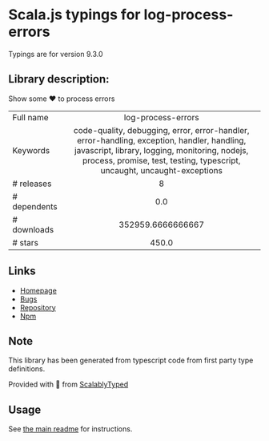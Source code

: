 
# Scala.js typings for log-process-errors

Typings are for version 9.3.0

## Library description:
Show some ❤️ to process errors

|                    |                 |
| ------------------ | :-------------: |
| Full name          | log-process-errors |
| Keywords           | code-quality, debugging, error, error-handler, error-handling, exception, handler, handling, javascript, library, logging, monitoring, nodejs, process, promise, test, testing, typescript, uncaught, uncaught-exceptions |
| # releases         | 8 |
| # dependents       | 0.0 |
| # downloads        | 352959.6666666667 |
| # stars            | 450.0 |

## Links
- [Homepage](https://www.github.com/ehmicky/log-process-errors)
- [Bugs](https://github.com/ehmicky/log-process-errors/issues)
- [Repository](https://github.com/ehmicky/log-process-errors)
- [Npm](https://www.npmjs.com/package/log-process-errors)
    


## Note
This library has been generated from typescript code from first party type definitions.

Provided with :purple_heart: from [ScalablyTyped](https://github.com/oyvindberg/ScalablyTyped)

## Usage
See [the main readme](../../readme.md) for instructions.



